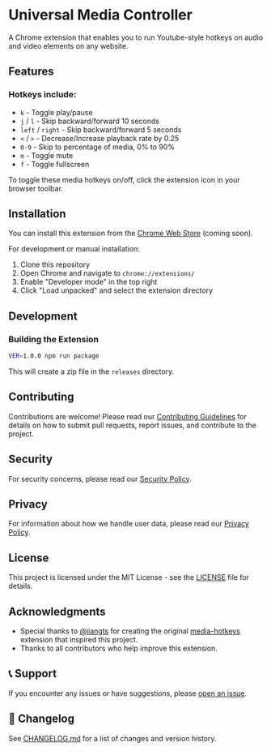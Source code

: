 # Universal Media Controller

A Chrome extension that enables you to run Youtube-style hotkeys on audio and video elements on any website.

## Features

### Hotkeys include:

- `k` - Toggle play/pause
- `j` / `l` - Skip backward/forward 10 seconds
- `left` / `right` - Skip backward/forward 5 seconds
- `<` / `>` - Decrease/Increase playback rate by 0.25
- `0-9` - Skip to percentage of media, 0% to 90%
- `m` - Toggle mute
- `f` - Toggle fullscreen

To toggle these media hotkeys on/off, click the extension icon in your browser toolbar.

## Installation

You can install this extension from the [Chrome Web Store](https://chrome.google.com/webstore/category/extensions) (coming soon).

For development or manual installation:
1. Clone this repository
2. Open Chrome and navigate to `chrome://extensions/`
3. Enable "Developer mode" in the top right
4. Click "Load unpacked" and select the extension directory

## Development

### Building the Extension

```bash
VER=1.0.0 npm run package
```

This will create a zip file in the `releases` directory.

## Contributing

Contributions are welcome! Please read our [Contributing Guidelines](CONTRIBUTING.md) for details on how to submit pull requests, report issues, and contribute to the project.

## Security

For security concerns, please read our [Security Policy](SECURITY.md).

## Privacy

For information about how we handle user data, please read our [Privacy Policy](PRIVACY.md).

## License

This project is licensed under the MIT License - see the [LICENSE](LICENSE) file for details.

## Acknowledgments

- Special thanks to [@jiangts](https://github.com/jiangts) for creating the original [media-hotkeys](https://github.com/jiangts/media-hotkeys) extension that inspired this project.
- Thanks to all contributors who help improve this extension.

## 📞 Support

If you encounter any issues or have suggestions, please [open an issue](https://github.com/mostafaafrouzi/Universal-Media-Controller/issues).

## 🔄 Changelog

See [CHANGELOG.md](CHANGELOG.md) for a list of changes and version history.

